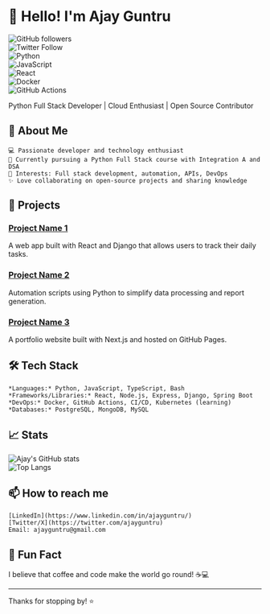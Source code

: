 # 👋 Hello! I'm Ajay Guntru  
![GitHub followers](https://img.shields.io/github/followers/ajayguntru?label=Follow&style=social)  
![Twitter Follow](https://img.shields.io/twitter/follow/ajayguntru?style=social)  
![Python](https://img.shields.io/badge/Python-3.11-blue?logo=python&logoColor=white)  
![JavaScript](https://img.shields.io/badge/JavaScript-ES6-yellow?logo=javascript&logoColor=black)  
![React](https://img.shields.io/badge/React-17.0.2-blue?logo=react&logoColor=white)  
![Docker](https://img.shields.io/badge/Docker-20.10-blue?logo=docker&logoColor=white)  
![GitHub Actions](https://img.shields.io/badge/GitHub_Actions-2.3.8-black?logo=githubactions&logoColor=white)  

Python Full Stack Developer | Cloud Enthusiast | Open Source Contributor

## 🚀 About Me

    💻 Passionate developer and technology enthusiast
    🌱 Currently pursuing a Python Full Stack course with Integration A and DSA
    🎯 Interests: Full stack development, automation, APIs, DevOps
    ✨ Love collaborating on open-source projects and sharing knowledge
## 💼 Projects

### [Project Name 1](https://github.com/ajayguntru/project1)  
A web app built with React and Django that allows users to track their daily tasks.

### [Project Name 2](https://github.com/ajayguntru/project2)  
Automation scripts using Python to simplify data processing and report generation.

### [Project Name 3](https://github.com/ajayguntru/project3)  
A portfolio website built with Next.js and hosted on GitHub Pages.


## 🛠️ Tech Stack

    *Languages:* Python, JavaScript, TypeScript, Bash
    *Frameworks/Libraries:* React, Node.js, Express, Django, Spring Boot
    *DevOps:* Docker, GitHub Actions, CI/CD, Kubernetes (learning)
    *Databases:* PostgreSQL, MongoDB, MySQL


## 📈 Stats
![Ajay's GitHub stats](https://github-readme-stats.vercel.app/api?username=ajayguntru&show_icons=true&hide_rank=false&theme=github_dark)  
![Top Langs](https://github-readme-stats.vercel.app/api/top-langs/?username=ajayguntru&layout=compact&theme=github_dark)  

## 📫 How to reach me

    [LinkedIn](https://www.linkedin.com/in/ajayguntru/)
    [Twitter/X](https://twitter.com/ajayguntru)
    Email: ajayguntru@gmail.com


## 🌟 Fun Fact
I believe that coffee and code make the world go round! ☕💻  

---

Thanks for stopping by! ⭐️



